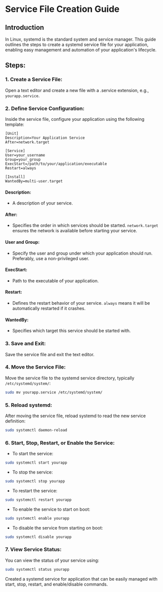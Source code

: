 # Service File Creation Guide

## Introduction
In Linux, systemd is the standard system and service manager. This guide outlines the steps to create a systemd service file for your application, enabling easy management and automation of your application's lifecycle.

## Steps:

### 1. Create a Service File:

Open a text editor and create a new file with a .service extension, e.g., `yourapp.service`.

### 2. Define Service Configuration:

Inside the service file, configure your application using the following template:

```plaintext
[Unit]
Description=Your Application Service
After=network.target

[Service]
User=your_username
Group=your_group
ExecStart=/path/to/your/application/executable
Restart=always

[Install]
WantedBy=multi-user.target
```

#### Description:
- A description of your service.

#### After:
- Specifies the order in which services should be started. `network.target` ensures the network is available before starting your service.

#### User and Group:
- Specify the user and group under which your application should run. Preferably, use a non-privileged user.

#### ExecStart:
- Path to the executable of your application.

#### Restart:
- Defines the restart behavior of your service. `always` means it will be automatically restarted if it crashes.

#### WantedBy:
- Specifies which target this service should be started with.

### 3. Save and Exit:

Save the service file and exit the text editor.

### 4. Move the Service File:

Move the service file to the systemd service directory, typically `/etc/systemd/system/`:

```bash
sudo mv yourapp.service /etc/systemd/system/
```

### 5. Reload systemd:

After moving the service file, reload systemd to read the new service definition:

```bash
sudo systemctl daemon-reload
```

### 6. Start, Stop, Restart, or Enable the Service:

- To start the service:
```bash
sudo systemctl start yourapp
```
- To stop the service:
```bash
sudo systemctl stop yourapp
```
- To restart the service:
```bash
sudo systemctl restart yourapp
```
- To enable the service to start on boot:
```bash
sudo systemctl enable yourapp
```
- To disable the service from starting on boot:
```bash
sudo systemctl disable yourapp
```

### 7. View Service Status:

You can view the status of your service using:

```bash
sudo systemctl status yourapp
```

Created a systemd service for application that can be easily managed with start, stop, restart, and enable/disable commands.
